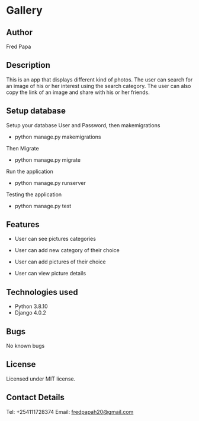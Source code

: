 # Gallery

## Author
Fred Papa
## Description
This is an app that displays different kind of photos. The user can search for an image of his or her interest using the search category. The user can also copy the link of an image and share with his or her friends.

## Setup database

Setup your database User and Password, then makemigrations
* python manage.py makemigrations 

Then Migrate
* python manage.py migrate 

Run the application
* python manage.py runserver 

Testing the application
* python manage.py test 

## Features

- User can see pictures categories

- User can add new category of their choice

- User can add pictures of their choice

- User can view picture details


## Technologies used

- Python 3.8.10
- Django 4.0.2

## Bugs
No known bugs


## License

Licensed under MIT license.

## Contact Details
Tel: +254111728374
Email: fredpapah20@gmail.com
